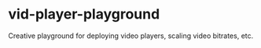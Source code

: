 # vid-player-playground
Creative playground for deploying video players, scaling video bitrates, etc.
